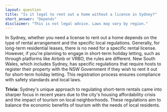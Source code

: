 ```yaml
---
layout: question
title: "Is it legal to rent out a home without a license in Sydney?"
short_answer: "Depends"
disclaimer: "This is not legal advice. Laws may vary by region."
---
```


In Sydney, whether you need a license to rent out a home depends on the type of rental arrangement and the specific local regulations. Generally, for long-term residential leases, there is no need for a specific rental license. However, if you're planning to engage in short-term holiday letting, such as through platforms like Airbnb or VRBO, the rules are different. New South Wales, which includes Sydney, has specific regulations that require hosts to register their property with the NSW Government if they wish to rent it out for short-term holiday letting. This registration process ensures compliance with safety standards and local laws.

**Trivia:** Sydney's unique approach to regulating short-term rentals came into sharper focus in recent years due to the city's housing affordability crisis and the impact of tourism on local neighborhoods. These regulations aim to balance the economic benefits of tourism with the needs of local residents.
